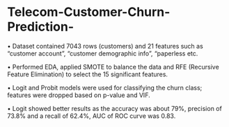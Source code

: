 # Telecom-Customer-Churn-Prediction-
•	Dataset contained 7043 rows (customers) and 21 features such as “customer account”, “customer demographic info”, “paperless etc.

•	Performed EDA, applied SMOTE to balance the data and RFE (Recursive Feature Elimination) to select the 15 significant features.

•	Logit and Probit models were used for classifying the churn class; features were dropped based on p-value and VIF.

•	Logit showed better results as the accuracy was about 79%, precision of 73.8% and a recall of 62.4%, AUC of ROC curve was 0.83.
